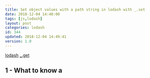 ```yaml
---
title: Set object values with a path string in lodash with _.set
date: 2018-12-04 14:48:00
tags: [js,lodash]
layout: post
categories: lodash
id: 344
updated: 2018-12-04 14:49:41
version: 1.0
---
```


[lodash](https://lodash.com/) [\_.get](https://lodash.com/docs/4.17.10#set) 

<!-- more -->

## 1 - What to know a